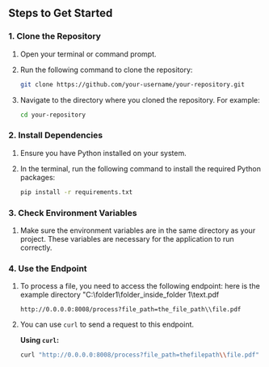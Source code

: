 ## Steps to Get Started

### 1. Clone the Repository

1. Open your terminal or command prompt.
2. Run the following command to clone the repository:

    ```bash
    git clone https://github.com/your-username/your-repository.git
    ```

3. Navigate to the directory where you cloned the repository. For example:

    ```bash
    cd your-repository
    ```

### 2. Install Dependencies

1. Ensure you have Python installed on your system.
2. In the terminal, run the following command to install the required Python packages:

    ```bash
    pip install -r requirements.txt
    ```

### 3. Check Environment Variables

1. Make sure the environment variables are in the same directory as your project. These variables are necessary for the application to run correctly.

### 4. Use the Endpoint

1. To process a file, you need to access the following endpoint:
   here is the example directory "C:\\folder1\\folder_inside_folder 1\\text.pdf

    ```
    http://0.0.0.0:8008/process?file_path=the_file_path\\file.pdf
    ```

3. You can use `curl` to send a request to this endpoint.

    **Using `curl`:**

    ```bash
    curl "http://0.0.0.0:8008/process?file_path=thefilepath\\file.pdf"
    ```

